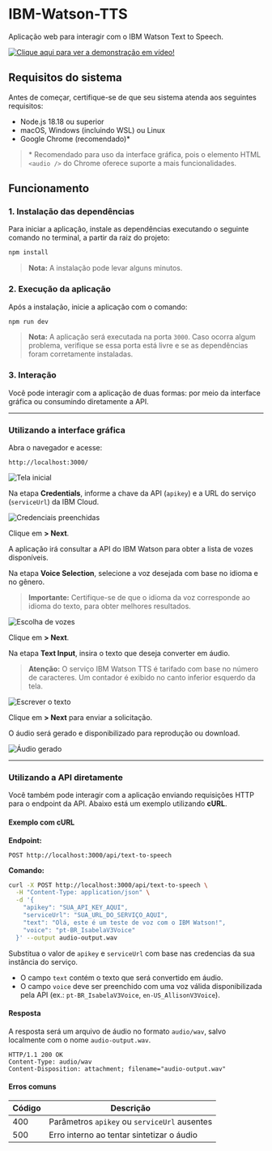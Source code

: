 # IBM-Watson-TTS

Aplicação web para interagir com o IBM Watson Text to Speech.

[![Clique aqui para ver a demonstração em vídeo!](README_images/video_thumbnail.png)](https://youtu.be/ykSs1IXw4Qs?si=aiuBe_No-GW2nSla)

## Requisitos do sistema

Antes de começar, certifique-se de que seu sistema atenda aos seguintes requisitos:

- Node.js 18.18 ou superior
- macOS, Windows (incluindo WSL) ou Linux
- Google Chrome (recomendado)\*

> \* Recomendado para uso da interface gráfica, pois o elemento HTML `<audio />` do Chrome oferece suporte a mais funcionalidades.

## Funcionamento

### 1. Instalação das dependências

Para iniciar a aplicação, instale as dependências executando o seguinte comando no terminal, a partir da raiz do projeto:

```bash
npm install
```

> **Nota:** A instalação pode levar alguns minutos.

### 2. Execução da aplicação

Após a instalação, inicie a aplicação com o comando:

```bash
npm run dev
```

> **Nota:** A aplicação será executada na porta `3000`. Caso ocorra algum problema, verifique se essa porta está livre e se as dependências foram corretamente instaladas.

### 3. Interação

Você pode interagir com a aplicação de duas formas: por meio da interface gráfica ou consumindo diretamente a API.

---

### Utilizando a interface gráfica

Abra o navegador e acesse:

```
http://localhost:3000/
```

![Tela inicial](README_images/tela_inicial.png)

Na etapa **Credentials**, informe a chave da API (`apikey`) e a URL do serviço (`serviceUrl`) da IBM Cloud.

![Credenciais preenchidas](README_images/credenciais_preenchidas.png)

Clique em **> Next**.

A aplicação irá consultar a API do IBM Watson para obter a lista de vozes disponíveis.

Na etapa **Voice Selection**, selecione a voz desejada com base no idioma e no gênero.

> **Importante:** Certifique-se de que o idioma da voz corresponde ao idioma do texto, para obter melhores resultados.

![Escolha de vozes](README_images/escolha_de_vozes.png)

Clique em **> Next**.

Na etapa **Text Input**, insira o texto que deseja converter em áudio.

> **Atenção:** O serviço IBM Watson TTS é tarifado com base no número de caracteres. Um contador é exibido no canto inferior esquerdo da tela.

![Escrever o texto](README_images/escrever_o_texto.png)

Clique em **> Next** para enviar a solicitação.

O áudio será gerado e disponibilizado para reprodução ou download.

![Áudio gerado](README_images/audio_gerado.png)

---

### Utilizando a API diretamente

Você também pode interagir com a aplicação enviando requisições HTTP para o endpoint da API. Abaixo está um exemplo utilizando **cURL**.

#### Exemplo com cURL

**Endpoint:**

```
POST http://localhost:3000/api/text-to-speech
```

**Comando:**

```bash
curl -X POST http://localhost:3000/api/text-to-speech \
  -H "Content-Type: application/json" \
  -d '{
    "apikey": "SUA_API_KEY_AQUI",
    "serviceUrl": "SUA_URL_DO_SERVIÇO_AQUI",
    "text": "Olá, este é um teste de voz com o IBM Watson!",
    "voice": "pt-BR_IsabelaV3Voice"
  }' --output audio-output.wav
```

Substitua o valor de `apikey` e `serviceUrl` com base nas credencias da sua instância do serviço.

- O campo `text` contém o texto que será convertido em áudio.
- O campo `voice` deve ser preenchido com uma voz válida disponibilizada pela API (ex.: `pt-BR_IsabelaV3Voice`, `en-US_AllisonV3Voice`).

#### Resposta

A resposta será um arquivo de áudio no formato `audio/wav`, salvo localmente com o nome `audio-output.wav`.

```http
HTTP/1.1 200 OK
Content-Type: audio/wav
Content-Disposition: attachment; filename="audio-output.wav"
```

#### Erros comuns

| Código | Descrição                                    |
| ------ | -------------------------------------------- |
| 400    | Parâmetros `apikey` ou `serviceUrl` ausentes |
| 500    | Erro interno ao tentar sintetizar o áudio    |
